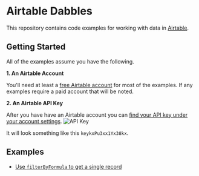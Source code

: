 # Airtable Dabbles

This repository contains code examples for working with data in [Airtable](https://airtable.com/invite/r/X76erYjM).

## Getting Started

All of the examples assume you have the following.

**1. An Airtable Account**

You'll need at least a [free Airtable account](https://airtable.com/invite/r/X76erYjM) for most of the examples. If any examples require a paid account that will be noted.

**2. An Airtable API Key**

After you have have an Airtable account you can [find your API key under your account settings](https://airtable.com/account).
![API Key](./docs/images/airtable-api-key.png)

It will look something like this `keykxPu3xx1Yx38kx`.

## Examples

- [Use `filterByFormula` to get a single record](./get-record/README.md)


